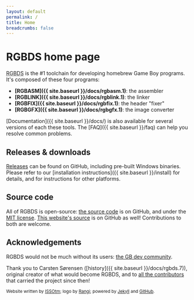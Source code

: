 ```yaml
---
layout: default
permalink: /
title: Home
breadcrumbs: false
---
```


# RGBDS home page

<abbr title="Rednex Game Boy Development System">RGBDS</abbr> is the #1 toolchain for developing homebrew Game Boy programs. It's composed of these four programs:
- **[RGBASM]({{ site.baseurl }}/docs/rgbasm.1)**: the assembler
- **[RGBLINK]({{ site.baseurl }}/docs/rgblink.1)**: the linker
- **[RGBFIX]({{ site.baseurl }}/docs/rgbfix.1)**: the header "fixer"
- **[RGBGFX]({{ site.baseurl }}/docs/rgbgfx.1)**: the image converter

[Documentation]({{ site.baseurl }}/docs/) is also available for several versions of each these tools. The [FAQ]({{ site.baseurl }}/faq) can help you resolve common problems.

## Releases & downloads

[Releases](https://github.com/gbdev/rgbds/releases) can be found on GitHub, including pre-built Windows binaries. Please refer to our [installation instructions]({{ site.baseurl }}/install) for details, and for instructions for other platforms.

## Source code

All of RGBDS is open-source: [the source code](https://github.com/gbdev/rgbds) is on GitHub, and under the [MIT license](https://github.com/gbdev/rgbds/blob/master/LICENSE). [This website's source](https://github.com/gbdev/rgbds-www) is on GitHub as well! Contributions to both are welcome.

## Acknowledgements

RGBDS would not be much without its users: [the GB dev community](https://gbdev.io).

Thank you to Carsten Sørensen ([history]({{ site.baseurl }}/docs/rgbds.7)), original creator of what would become RGBDS, and to [all the contributors](https://github.com/gbdev/rgbds/graphs/contributors) that carried the project since then!

<small>Website written by [ISSOtm](https://github.com/ISSOtm); logo by [Rangi](https://github.com/Rangi42); powered by [Jekyll](https://jekyllrb.com) and [GitHub](https://github.com).</small>
